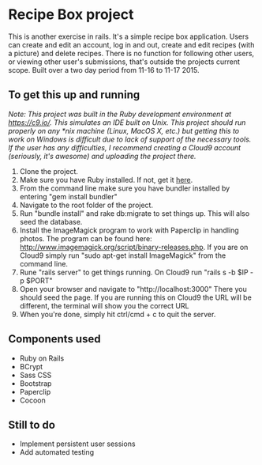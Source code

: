 Recipe Box project
==================

This is another exercise in rails.  It's a simple recipe box application.  Users
can create and edit an account, log in and out, create and edit recipes (with a 
picture) and delete recipes.  There is no function for following other users, or 
viewing other user's submissions, that's outside the projects current scope.
Built over a two day period from 11-16 to 11-17 2015.

To get this up and running
--------------------------
_Note: This project was built in the Ruby development environment at https://c9.io/.
This simulates an IDE built on Unix.  This project should run properly on any *nix
machine (Linux, MacOS X, etc.) but getting this to work on Windows is difficult due 
to lack of support of the necessary tools.  If the user has any difficulties, I
recommend creating a Cloud9 account (seriously, it's awesome) and uploading the 
project there._

1. Clone the project.  
2. Make sure you have Ruby installed.  If not, get it [here](https://www.ruby-lang.org/en/downloads/). 
3. From the command line make sure you have bundler installed by entering "gem install bundler"
4. Navigate to the root folder of the project.
5. Run "bundle install" and rake db:migrate to set things up.  This will also seed
the database.
6. Install the ImageMagick program to work with Paperclip in handling photos.  The
program can be found here: http://www.imagemagick.org/script/binary-releases.php.
If you are on Cloud9 simply run "sudo apt-get install ImageMagick" from the command
line.
7. Rune "rails server" to get things running.  On Cloud9 run "rails s -b $IP -p $PORT"
8. Open your browser and navigate to "http://localhost:3000"  There you should seed
the page.  If you are running this on Cloud9 the URL will be different, the terminal
will show you the correct URL
9. When you're done, simply hit ctrl/cmd + c to quit the server.

Components used
---------------
* Ruby on Rails
* BCrypt
* Sass CSS
* Bootstrap
* Paperclip
* Cocoon

Still to do
-----------
* Implement persistent user sessions
* Add automated testing
